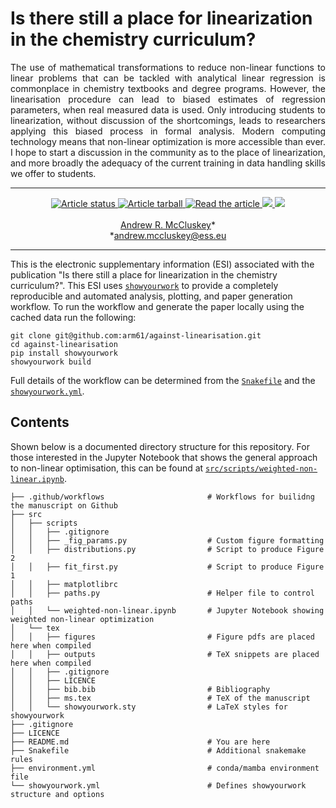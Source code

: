 # Is there still a place for linearization in the chemistry curriculum?

<p align="justify">
The use of mathematical transformations to reduce non-linear functions to linear problems that can be tackled with analytical linear regression is commonplace in chemistry textbooks and degree programs. 
However, the linearisation procedure can lead to biased estimates of regression parameters, when real measured data is used. 
Only introducing students to linearization, without discussion of the shortcomings, leads to researchers applying this biased process in formal analysis.
Modern computing technology means that non-linear optimization is more accessible than ever. 
I hope to start a discussion in the community as to the place of linearization, and more broadly the adequacy of the current training in data handling skills we offer to students.
</p>

---

<p align="center">
<a href="https://github.com/arm61/against-linearisation/actions/workflows/build.yml">
<img src="https://github.com/arm61/against-linearisation/actions/workflows/build.yml/badge.svg" alt="Article status"/>
</a>
<a href="https://github.com/arm61/against-linearisation/raw/main-pdf/arxiv.tar.gz">
<img src="https://img.shields.io/badge/article-tarball-blue.svg?style=flat" alt="Article tarball"/>
</a>
<a href="https://github.com/arm61/against-linearisation/raw/main-pdf/ms.pdf">
<img src="https://img.shields.io/badge/article-pdf-blue.svg?style=flat" alt="Read the article"/>
</a>
<a href="https://doi.org/10.5281/zenodo.xxxxxxx">
<img src="https://zenodo.org/badge/DOI/10.5281/zenodo.xxxxxxx.svg"/>
</a>
<a href="https://arxiv.org/abs/xxxx.xxxxx">
<img src="https://img.shields.io/badge/arXiv-xxxx.xxxxx-orange.svg"/>
</a>
<br><br>
<a href="https://orcid.org/0000-0003-3381-5911">Andrew R. McCluskey</a>&ast;<br>
&ast;<a href="mailto:andrew.mccluskey@ess.eu">andrew.mccluskey@ess.eu</a>
</p>

---

This is the electronic supplementary information (ESI) associated with the publication "Is there still a place for linearization in the chemistry curriculum?". 
This ESI uses [`showyourwork`](https://show-your.work) to provide a completely reproducible and automated analysis, plotting, and paper generation workflow. 
To run the workflow and generate the paper locally using the cached data run the following: 
```
git clone git@github.com:arm61/against-linearisation.git
cd against-linearisation
pip install showyourwork
showyourwork build 
```
Full details of the workflow can be determined from the [`Snakefile`](https://github.com/arm61/against-linearisation/blob/main/Snakefile) and the [`showyourwork.yml`](https://github.com/arm61/against-linearisation/blob/main/showyourwork.yml).

## Contents

Shown below is a documented directory structure for this repository. 
For those interested in the Jupyter Notebook that shows the general approach to non-linear optimisation, this can be found at [`src/scripts/weighted-non-linear.ipynb`](https://github.com/arm61/against-linearisation/blob/main/src/scripts/weighted-non-linear.ipynb).

```
├── .github/workflows                       # Workflows for builidng the manuscript on Github
├── src
│   ├── scripts
│   │   ├── .gitignore
│   │   ├── _fig_params.py                  # Custom figure formatting
│   │   ├── distributions.py                # Script to produce Figure 2
│   │   ├── fit_first.py                    # Script to produce Figure 1
│   │   ├── matplotlibrc
│   │   ├── paths.py                        # Helper file to control paths
│   │   └── weighted-non-linear.ipynb       # Jupyter Notebook showing weighted non-linear optimization
│   └── tex
│   │   ├── figures                         # Figure pdfs are placed here when compiled
│   │   ├── outputs                         # TeX snippets are placed here when compiled
│   │   ├── .gitignore
│   │   ├── LICENCE
│   │   ├── bib.bib                         # Bibliography
│   │   ├── ms.tex                          # TeX of the manuscript
│   │   └── showyourwork.sty                # LaTeX styles for showyourwork
├── .gitignore
├── LICENCE
├── README.md                               # You are here
├── Snakefile                               # Additional snakemake rules
├── environment.yml                         # conda/mamba environment file
└── showyourwork.yml                        # Defines showyourwork structure and options
```